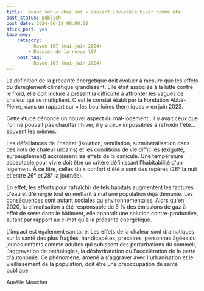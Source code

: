 ```yaml
---
title:  Quand son « chez soi » devient invivable hiver comme été
post_status: publish
post_date: 2024-06-19 08:00:00
stick_post: yes
taxonomy:
    category:
        - Revue 107 (mai-juin 2024)
        - Dossier de la revue 107
    post_tag:
        - Revue 107 (mai-juin 2024)
---
```



 La définition de la précarité énergétique doit évoluer à mesure que les effets du dérèglement climatique grandissent. Elle était associée à la lutte contre le froid, elle doit inclure à présent la difficulté à affronter les vagues de chaleur qui se multiplient. C'est le constat établi par la Fondation Abbé-Pierre, dans un rapport sur « les bouilloires thermiques » en juin 2023.

 Cette étude dénonce un nouvel aspect du mal-logement : il y avait ceux que l'on ne pouvait pas chauffer l'hiver, il y a ceux impossibles à refroidir l'été... souvent les mêmes.

 Les défaillances de l'habitat (isolation, ventilation, surminéralisation dans des îlots de chaleur urbains) et les conditions de vie difficiles (exiguïté, surpeuplement) accroissent les effets de la canicule. Une température acceptable pour vivre doit être un critère définissant l'habitabilité d'un logement. À ce titre, celles du « confort d'été » sont des repères (26° la nuit et entre 26° et 28° la journée).

 En effet, les efforts pour rafraîchir de tels habitats augmentent les factures d'eau et d'énergie tout en mettant à mal une population déjà démunie. Les conséquences sont autant sociales qu'environnementales. Alors qu'en 2020, la climatisation a été responsable de 5 % des émissions de gaz à effet de serre dans le bâtiment, elle apparaît une solution contre-productive, autant par rapport au climat qu'à la précarité énergétique.

 L'impact est également sanitaire. Les effets de la chaleur sont dramatiques sur la santé des plus fragiles, handicapé.es, précaires, personnes âgées ou jeunes enfants comme adultes qui subissent des perturbations du sommeil, l'aggravation de pathologies, la déshydratation ou l'accélération de la perte d'autonomie. Ce phénomène, amené à s'aggraver avec l'urbanisation et le vieillissement de la population, doit être une préoccupation de santé publique.

 Aurélie Mouchet
